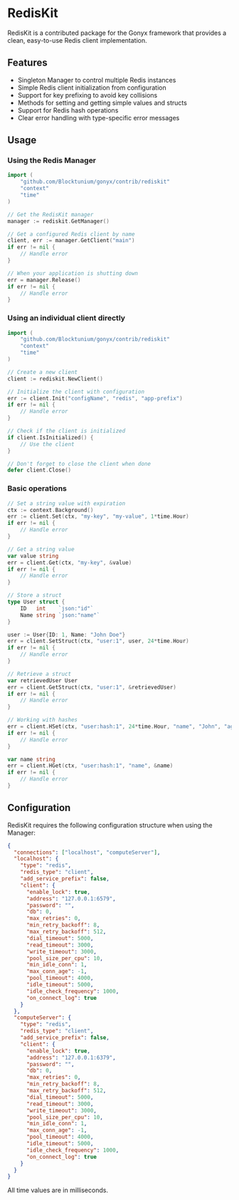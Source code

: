 # RedisKit

RedisKit is a contributed package for the Gonyx framework that provides a clean, easy-to-use Redis client implementation.

## Features

- Singleton Manager to control multiple Redis instances
- Simple Redis client initialization from configuration
- Support for key prefixing to avoid key collisions
- Methods for setting and getting simple values and structs
- Support for Redis hash operations
- Clear error handling with type-specific error messages

## Usage

### Using the Redis Manager

```go
import (
    "github.com/Blocktunium/gonyx/contrib/rediskit"
    "context"
    "time"
)

// Get the RedisKit manager
manager := rediskit.GetManager()

// Get a configured Redis client by name
client, err := manager.GetClient("main")
if err != nil {
    // Handle error
}

// When your application is shutting down
err = manager.Release()
if err != nil {
    // Handle error
}
```

### Using an individual client directly

```go
import (
    "github.com/Blocktunium/gonyx/contrib/rediskit"
    "context"
    "time"
)

// Create a new client
client := rediskit.NewClient()

// Initialize the client with configuration
err := client.Init("configName", "redis", "app-prefix")
if err != nil {
    // Handle error
}

// Check if the client is initialized
if client.IsInitialized() {
    // Use the client
}

// Don't forget to close the client when done
defer client.Close()
```

### Basic operations

```go
// Set a string value with expiration
ctx := context.Background()
err := client.Set(ctx, "my-key", "my-value", 1*time.Hour)
if err != nil {
    // Handle error
}

// Get a string value
var value string
err = client.Get(ctx, "my-key", &value)
if err != nil {
    // Handle error
}

// Store a struct
type User struct {
    ID   int    `json:"id"`
    Name string `json:"name"`
}

user := User{ID: 1, Name: "John Doe"}
err = client.SetStruct(ctx, "user:1", user, 24*time.Hour)
if err != nil {
    // Handle error
}

// Retrieve a struct
var retrievedUser User
err = client.GetStruct(ctx, "user:1", &retrievedUser)
if err != nil {
    // Handle error
}

// Working with hashes
err = client.HSet(ctx, "user:hash:1", 24*time.Hour, "name", "John", "age", 30)
if err != nil {
    // Handle error
}

var name string
err = client.HGet(ctx, "user:hash:1", "name", &name)
if err != nil {
    // Handle error
}
```

## Configuration

RedisKit requires the following configuration structure when using the Manager:

```json
{
  "connections": ["localhost", "computeServer"],
  "localhost": {
    "type": "redis",
    "redis_type": "client",
    "add_service_prefix": false,
    "client": {
      "enable_lock": true,
      "address": "127.0.0.1:6579",
      "password": "",
      "db": 0,
      "max_retries": 0,
      "min_retry_backoff": 8,
      "max_retry_backoff": 512,
      "dial_timeout": 5000,
      "read_timeout": 3000,
      "write_timeout": 3000,
      "pool_size_per_cpu": 10,
      "min_idle_conn": 1,
      "max_conn_age": -1,
      "pool_timeout": 4000,
      "idle_timeout": 5000,
      "idle_check_frequency": 1000,
      "on_connect_log": true
    }
  },
  "computeServer": {
    "type": "redis",
    "redis_type": "client",
    "add_service_prefix": false,
    "client": {
      "enable_lock": true,
      "address": "127.0.0.1:6379",
      "password": "",
      "db": 0,
      "max_retries": 0,
      "min_retry_backoff": 8,
      "max_retry_backoff": 512,
      "dial_timeout": 5000,
      "read_timeout": 3000,
      "write_timeout": 3000,
      "pool_size_per_cpu": 10,
      "min_idle_conn": 1,
      "max_conn_age": -1,
      "pool_timeout": 4000,
      "idle_timeout": 5000,
      "idle_check_frequency": 1000,
      "on_connect_log": true
    }
  }
}
```

All time values are in milliseconds.
